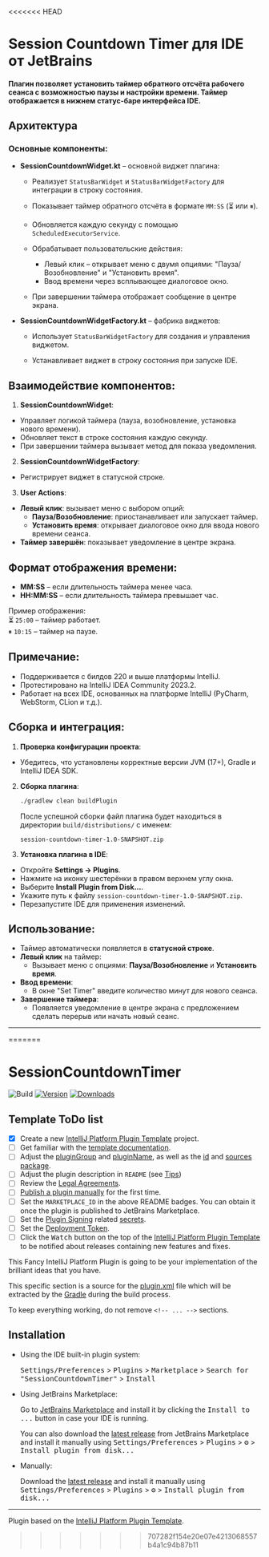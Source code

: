 <<<<<<< HEAD
# Session Countdown Timer для IDE от JetBrains

#### Плагин позволяет установить таймер обратного отсчёта рабочего сеанса с возможностью паузы и настройки времени. Таймер отображается в нижнем статус-баре интерфейса IDE.

## Архитектура

### Основные компоненты:

- **SessionCountdownWidget.kt** – основной виджет плагина:

  - Реализует `StatusBarWidget` и `StatusBarWidgetFactory` для интеграции в строку состояния.

  - Показывает таймер обратного отсчёта в формате `MM:SS` (⏳ или ⏸).

  - Обновляется каждую секунду с помощью `ScheduledExecutorService`.

  - Обрабатывает пользовательские действия:
    - Левый клик – открывает меню с двумя опциями: "Пауза/Возобновление" и "Установить время".
    - Ввод времени через всплывающее диалоговое окно.

  - При завершении таймера отображает сообщение в центре экрана.

- **SessionCountdownWidgetFactory.kt** – фабрика виджетов:

  - Использует `StatusBarWidgetFactory` для создания и управления виджетом.

  - Устанавливает виджет в строку состояния при запуске IDE.

## Взаимодействие компонентов:

1. **SessionCountdownWidget**:
  - Управляет логикой таймера (пауза, возобновление, установка нового времени).
  - Обновляет текст в строке состояния каждую секунду.
  - При завершении таймера вызывает метод для показа уведомления.

2. **SessionCountdownWidgetFactory**:
  - Регистрирует виджет в статусной строке.

3. **User Actions**:
  - **Левый клик**: вызывает меню с выбором опций:
    - **Пауза/Возобновление**: приостанавливает или запускает таймер.
    - **Установить время**: открывает диалоговое окно для ввода нового времени сеанса.
  - **Таймер завершён**: показывает уведомление в центре экрана.

## Формат отображения времени:

- **MM:SS** – если длительность таймера менее часа.
- **HH:MM:SS** – если длительность таймера превышает час.

Пример отображения:  
⏳ `25:00` – таймер работает.  
⏸ `10:15` – таймер на паузе.

## Примечание:

- Поддерживается с билдов 220 и выше платформы IntelliJ.
-  Протестировано на IntelliJ IDEA Community 2023.2.
-  Работает на всех IDE, основанных на платформе IntelliJ (PyCharm, WebStorm, CLion и т.д.).

## Сборка и интеграция:

1. **Проверка конфигурации проекта**:
  - Убедитесь, что установлены корректные версии JVM (17+), Gradle и IntelliJ IDEA SDK.

2. **Сборка плагина**:
    ```bash
    ./gradlew clean buildPlugin
    ```
   После успешной сборки файл плагина будет находиться в директории `build/distributions/` с именем:
    ```
    session-countdown-timer-1.0-SNAPSHOT.zip
    ```

3. **Установка плагина в IDE**:
  - Откройте **Settings → Plugins**.
  - Нажмите на иконку шестерёнки в правом верхнем углу окна.
  - Выберите **Install Plugin from Disk...**.
  - Укажите путь к файлу `session-countdown-timer-1.0-SNAPSHOT.zip`.
  - Перезапустите IDE для применения изменений.

## Использование:

- Таймер автоматически появляется в **статусной строке**.
- **Левый клик** на таймер:
  - Вызывает меню с опциями: **Пауза/Возобновление** и **Установить время**.
- **Ввод времени**:
  - В окне "Set Timer" введите количество минут для нового сеанса.
- **Завершение таймера**:
  - Появляется уведомление в центре экрана с предложением сделать перерыв или начать новый сеанс.

---
=======
# SessionCountdownTimer

![Build](https://github.com/afterchanges/SessionCountdownTimer/workflows/Build/badge.svg)
[![Version](https://img.shields.io/jetbrains/plugin/v/MARKETPLACE_ID.svg)](https://plugins.jetbrains.com/plugin/MARKETPLACE_ID)
[![Downloads](https://img.shields.io/jetbrains/plugin/d/MARKETPLACE_ID.svg)](https://plugins.jetbrains.com/plugin/MARKETPLACE_ID)

## Template ToDo list
- [x] Create a new [IntelliJ Platform Plugin Template][template] project.
- [ ] Get familiar with the [template documentation][template].
- [ ] Adjust the [pluginGroup](./gradle.properties) and [pluginName](./gradle.properties), as well as the [id](./src/main/resources/META-INF/plugin.xml) and [sources package](./src/main/kotlin).
- [ ] Adjust the plugin description in `README` (see [Tips][docs:plugin-description])
- [ ] Review the [Legal Agreements](https://plugins.jetbrains.com/docs/marketplace/legal-agreements.html?from=IJPluginTemplate).
- [ ] [Publish a plugin manually](https://plugins.jetbrains.com/docs/intellij/publishing-plugin.html?from=IJPluginTemplate) for the first time.
- [ ] Set the `MARKETPLACE_ID` in the above README badges. You can obtain it once the plugin is published to JetBrains Marketplace.
- [ ] Set the [Plugin Signing](https://plugins.jetbrains.com/docs/intellij/plugin-signing.html?from=IJPluginTemplate) related [secrets](https://github.com/JetBrains/intellij-platform-plugin-template#environment-variables).
- [ ] Set the [Deployment Token](https://plugins.jetbrains.com/docs/marketplace/plugin-upload.html?from=IJPluginTemplate).
- [ ] Click the <kbd>Watch</kbd> button on the top of the [IntelliJ Platform Plugin Template][template] to be notified about releases containing new features and fixes.

<!-- Plugin description -->
This Fancy IntelliJ Platform Plugin is going to be your implementation of the brilliant ideas that you have.

This specific section is a source for the [plugin.xml](/src/main/resources/META-INF/plugin.xml) file which will be extracted by the [Gradle](/build.gradle.kts) during the build process.

To keep everything working, do not remove `<!-- ... -->` sections. 
<!-- Plugin description end -->

## Installation

- Using the IDE built-in plugin system:
  
  <kbd>Settings/Preferences</kbd> > <kbd>Plugins</kbd> > <kbd>Marketplace</kbd> > <kbd>Search for "SessionCountdownTimer"</kbd> >
  <kbd>Install</kbd>
  
- Using JetBrains Marketplace:

  Go to [JetBrains Marketplace](https://plugins.jetbrains.com/plugin/MARKETPLACE_ID) and install it by clicking the <kbd>Install to ...</kbd> button in case your IDE is running.

  You can also download the [latest release](https://plugins.jetbrains.com/plugin/MARKETPLACE_ID/versions) from JetBrains Marketplace and install it manually using
  <kbd>Settings/Preferences</kbd> > <kbd>Plugins</kbd> > <kbd>⚙️</kbd> > <kbd>Install plugin from disk...</kbd>

- Manually:

  Download the [latest release](https://github.com/afterchanges/SessionCountdownTimer/releases/latest) and install it manually using
  <kbd>Settings/Preferences</kbd> > <kbd>Plugins</kbd> > <kbd>⚙️</kbd> > <kbd>Install plugin from disk...</kbd>


---
Plugin based on the [IntelliJ Platform Plugin Template][template].

[template]: https://github.com/JetBrains/intellij-platform-plugin-template
[docs:plugin-description]: https://plugins.jetbrains.com/docs/intellij/plugin-user-experience.html#plugin-description-and-presentation
>>>>>>> 707282f154e20e07e4213068557b4a1c94b87b11
